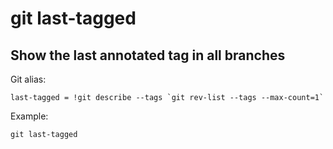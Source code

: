 # git last-tagged

## Show the last annotated tag in all branches

Git alias:

```git
last-tagged = !git describe --tags `git rev-list --tags --max-count=1`
```

Example:

```shell
git last-tagged
```
